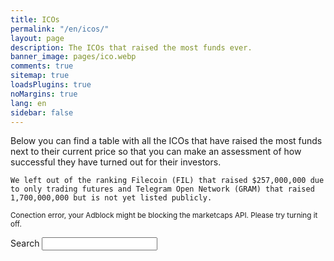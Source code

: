 ```yaml
---
title: ICOs
permalink: "/en/icos/"
layout: page
description: The ICOs that raised the most funds ever.
banner_image: pages/ico.webp
comments: true
sitemap: true
loadsPlugins: true
noMargins: true
lang: en
sidebar: false
---
```


<div class="entry-header"></div>
<div class="entry-content">
    Below you can find a table with all the ICOs that have raised the most funds next to their current price so that you can make an assessment of how successful they have turned out for their investors.

    We left out of the ranking Filecoin (FIL) that raised $257,000,000 due to only trading futures and Telegram Open Network (GRAM) that raised 1,700,000,000 but is not yet listed publicly.
</div>

<small class="error api-error">Conection error, your Adblock might be blocking the marketcaps API. Please try turning it off.</small>
<div class="marketcaps-table-top">
    <div class="marketcaps-table-filter">
        <label>
            Search
            <input type="search" id="marketcaps-filter-input">
        </label>
    </div>
</div>

<table id="marketcaps-table" class="display" width="100%"></table>

<script type="text/javascript" src="{{ site.baseurl }}/js/plugins.js?{{site.time | date: '%s%N'}}"></script>

<script type="text/javascript" src="https://cdn.datatables.net/v/dt/dt-1.10.16/datatables.min.js"></script>
<script type="text/javascript" src="https://cdn.datatables.net/plug-ins/1.10.16/api/processing().js"></script>
<script type="text/javascript" src="https://cdn.datatables.net/responsive/2.2.1/js/dataTables.responsive.min.js"></script>

<script>
    const coins = {{ site.data.coins | jsonify }};
    const icos = {{ site.data.icos | jsonify }};
</script>

<script type="text/javascript" src="{{ site.baseurl }}/js/lang.js?{{site.time | date: '%s%N'}}"></script>
<script type="text/javascript" src="{{ site.baseurl }}/js/icos.js?{{site.time | date: '%s%N'}}"></script>
